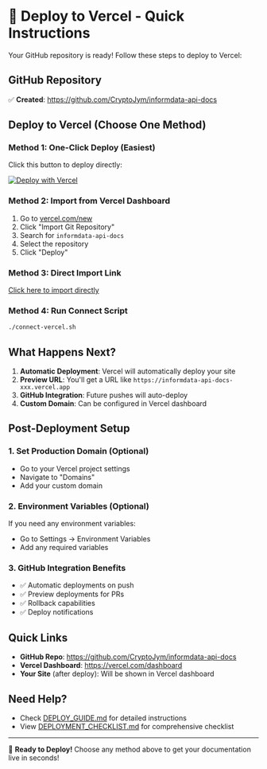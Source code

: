# 🚀 Deploy to Vercel - Quick Instructions

Your GitHub repository is ready! Follow these steps to deploy to Vercel:

## GitHub Repository
✅ **Created**: https://github.com/CryptoJym/informdata-api-docs

## Deploy to Vercel (Choose One Method)

### Method 1: One-Click Deploy (Easiest)
Click this button to deploy directly:

[![Deploy with Vercel](https://vercel.com/button)](https://vercel.com/new/clone?repository-url=https://github.com/CryptoJym/informdata-api-docs)

### Method 2: Import from Vercel Dashboard
1. Go to [vercel.com/new](https://vercel.com/new)
2. Click "Import Git Repository"
3. Search for `informdata-api-docs`
4. Select the repository
5. Click "Deploy"

### Method 3: Direct Import Link
[Click here to import directly](https://vercel.com/import/git?s=https://github.com/CryptoJym/informdata-api-docs)

### Method 4: Run Connect Script
```bash
./connect-vercel.sh
```

## What Happens Next?

1. **Automatic Deployment**: Vercel will automatically deploy your site
2. **Preview URL**: You'll get a URL like `https://informdata-api-docs-xxx.vercel.app`
3. **GitHub Integration**: Future pushes will auto-deploy
4. **Custom Domain**: Can be configured in Vercel dashboard

## Post-Deployment Setup

### 1. Set Production Domain (Optional)
- Go to your Vercel project settings
- Navigate to "Domains"
- Add your custom domain

### 2. Environment Variables (Optional)
If you need any environment variables:
- Go to Settings → Environment Variables
- Add any required variables

### 3. GitHub Integration Benefits
- ✅ Automatic deployments on push
- ✅ Preview deployments for PRs
- ✅ Rollback capabilities
- ✅ Deploy notifications

## Quick Links
- **GitHub Repo**: https://github.com/CryptoJym/informdata-api-docs
- **Vercel Dashboard**: https://vercel.com/dashboard
- **Your Site** (after deploy): Will be shown in Vercel dashboard

## Need Help?
- Check [DEPLOY_GUIDE.md](DEPLOY_GUIDE.md) for detailed instructions
- View [DEPLOYMENT_CHECKLIST.md](DEPLOYMENT_CHECKLIST.md) for comprehensive checklist

---

🎉 **Ready to Deploy!** Choose any method above to get your documentation live in seconds!
